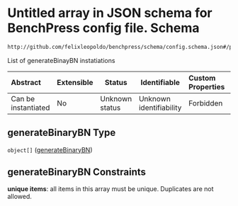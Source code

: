 # Untitled array in JSON schema for BenchPress config file. Schema

```txt
http://github.com/felixleopoldo/benchpress/schema/config.schema.json#/properties/parameters_sampling_algorithms/properties/generateBinaryBN
```

List of generateBinayBN instatiations


| Abstract            | Extensible | Status         | Identifiable            | Custom Properties | Additional Properties | Access Restrictions | Defined In                                                                  |
| :------------------ | ---------- | -------------- | ----------------------- | :---------------- | --------------------- | ------------------- | --------------------------------------------------------------------------- |
| Can be instantiated | No         | Unknown status | Unknown identifiability | Forbidden         | Allowed               | none                | [config.schema.json\*](../../out/config.schema.json "open original schema") |

## generateBinaryBN Type

`object[]` ([generateBinaryBN](config-definitions-generatebinarybn.md))

## generateBinaryBN Constraints

**unique items**: all items in this array must be unique. Duplicates are not allowed.
